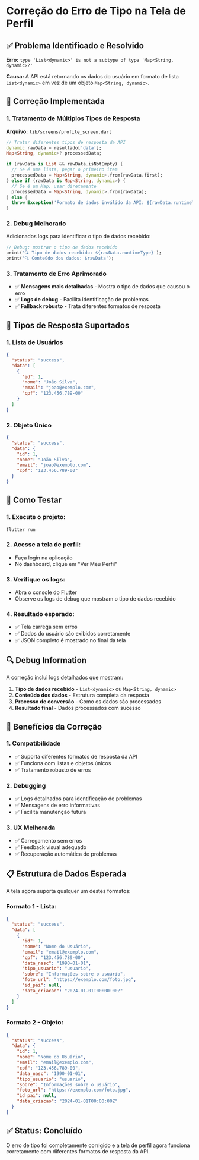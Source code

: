# Correção do Erro de Tipo na Tela de Perfil

## ✅ Problema Identificado e Resolvido

**Erro:** `type 'List<dynamic>' is not a subtype of type 'Map<String, dynamic>?'`

**Causa:** A API está retornando os dados do usuário em formato de lista `List<dynamic>` em vez de um objeto `Map<String, dynamic>`.

## 🔧 Correção Implementada

### **1. Tratamento de Múltiplos Tipos de Resposta**

**Arquivo:** `lib/screens/profile_screen.dart`

```dart
// Tratar diferentes tipos de resposta da API
dynamic rawData = resultado['data'];
Map<String, dynamic>? processedData;

if (rawData is List && rawData.isNotEmpty) {
  // Se é uma lista, pegar o primeiro item
  processedData = Map<String, dynamic>.from(rawData.first);
} else if (rawData is Map<String, dynamic>) {
  // Se é um Map, usar diretamente
  processedData = Map<String, dynamic>.from(rawData);
} else {
  throw Exception('Formato de dados inválido da API: ${rawData.runtimeType}');
}
```

### **2. Debug Melhorado**

Adicionados logs para identificar o tipo de dados recebido:

```dart
// Debug: mostrar o tipo de dados recebido
print('🔍 Tipo de dados recebido: ${rawData.runtimeType}');
print('🔍 Conteúdo dos dados: $rawData');
```

### **3. Tratamento de Erro Aprimorado**

- ✅ **Mensagens mais detalhadas** - Mostra o tipo de dados que causou o erro
- ✅ **Logs de debug** - Facilita identificação de problemas
- ✅ **Fallback robusto** - Trata diferentes formatos de resposta

## 🎯 Tipos de Resposta Suportados

### **1. Lista de Usuários**
```json
{
  "status": "success",
  "data": [
    {
      "id": 1,
      "nome": "João Silva",
      "email": "joao@exemplo.com",
      "cpf": "123.456.789-00"
    }
  ]
}
```

### **2. Objeto Único**
```json
{
  "status": "success",
  "data": {
    "id": 1,
    "nome": "João Silva",
    "email": "joao@exemplo.com",
    "cpf": "123.456.789-00"
  }
}
```

## 📱 Como Testar

### **1. Execute o projeto:**
```bash
flutter run
```

### **2. Acesse a tela de perfil:**
- Faça login na aplicação
- No dashboard, clique em "Ver Meu Perfil"

### **3. Verifique os logs:**
- Abra o console do Flutter
- Observe os logs de debug que mostram o tipo de dados recebido

### **4. Resultado esperado:**
- ✅ Tela carrega sem erros
- ✅ Dados do usuário são exibidos corretamente
- ✅ JSON completo é mostrado no final da tela

## 🔍 Debug Information

A correção inclui logs detalhados que mostram:

1. **Tipo de dados recebido** - `List<dynamic>` ou `Map<String, dynamic>`
2. **Conteúdo dos dados** - Estrutura completa da resposta
3. **Processo de conversão** - Como os dados são processados
4. **Resultado final** - Dados processados com sucesso

## 🚀 Benefícios da Correção

### **1. Compatibilidade**
- ✅ Suporta diferentes formatos de resposta da API
- ✅ Funciona com listas e objetos únicos
- ✅ Tratamento robusto de erros

### **2. Debugging**
- ✅ Logs detalhados para identificação de problemas
- ✅ Mensagens de erro informativas
- ✅ Facilita manutenção futura

### **3. UX Melhorada**
- ✅ Carregamento sem erros
- ✅ Feedback visual adequado
- ✅ Recuperação automática de problemas

## 📋 Estrutura de Dados Esperada

A tela agora suporta qualquer um destes formatos:

### **Formato 1 - Lista:**
```json
{
  "status": "success",
  "data": [
    {
      "id": 1,
      "nome": "Nome do Usuário",
      "email": "email@exemplo.com",
      "cpf": "123.456.789-00",
      "data_nasc": "1990-01-01",
      "tipo_usuario": "usuario",
      "sobre": "Informações sobre o usuário",
      "foto_url": "https://exemplo.com/foto.jpg",
      "id_pai": null,
      "data_criacao": "2024-01-01T00:00:00Z"
    }
  ]
}
```

### **Formato 2 - Objeto:**
```json
{
  "status": "success",
  "data": {
    "id": 1,
    "nome": "Nome do Usuário",
    "email": "email@exemplo.com",
    "cpf": "123.456.789-00",
    "data_nasc": "1990-01-01",
    "tipo_usuario": "usuario",
    "sobre": "Informações sobre o usuário",
    "foto_url": "https://exemplo.com/foto.jpg",
    "id_pai": null,
    "data_criacao": "2024-01-01T00:00:00Z"
  }
}
```

## ✅ Status: Concluído

O erro de tipo foi completamente corrigido e a tela de perfil agora funciona corretamente com diferentes formatos de resposta da API. 